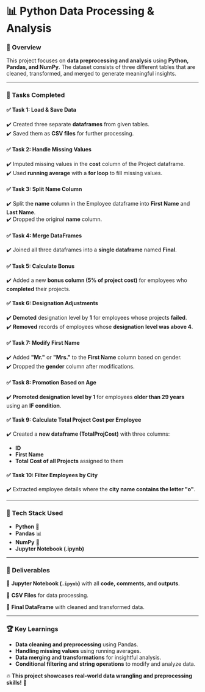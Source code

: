# 📊 Python Data Processing & Analysis  

### 📌 Overview  
This project focuses on **data preprocessing and analysis** using **Python, Pandas, and NumPy**. The dataset consists of three different tables that are cleaned, transformed, and merged to generate meaningful insights.  

---

### 🚀 Tasks Completed  

#### **✅ Task 1: Load & Save Data**  
✔️ Created three separate **dataframes** from given tables.  
✔️ Saved them as **CSV files** for further processing.  

#### **✅ Task 2: Handle Missing Values**  
✔️ Imputed missing values in the **cost** column of the Project dataframe.  
✔️ Used **running average** with a **for loop** to fill missing values.  

#### **✅ Task 3: Split Name Column**  
✔️ Split the **name** column in the Employee dataframe into **First Name** and **Last Name**.  
✔️ Dropped the original **name** column.  

#### **✅ Task 4: Merge DataFrames**  
✔️ Joined all three dataframes into a **single dataframe** named **Final**.  

#### **✅ Task 5: Calculate Bonus**  
✔️ Added a new **bonus column (5% of project cost)** for employees who **completed** their projects.  

#### **✅ Task 6: Designation Adjustments**  
✔️ **Demoted** designation level by **1** for employees whose projects **failed**.  
✔️ **Removed** records of employees whose **designation level was above 4**.  

#### **✅ Task 7: Modify First Name**  
✔️ Added **"Mr."** or **"Mrs."** to the **First Name** column based on gender.  
✔️ Dropped the **gender** column after modifications.  

#### **✅ Task 8: Promotion Based on Age**  
✔️ **Promoted designation level by 1** for employees **older than 29 years** using an **IF condition**.  

#### **✅ Task 9: Calculate Total Project Cost per Employee**  
✔️ Created a **new dataframe (TotalProjCost)** with three columns:  
   - **ID**  
   - **First Name**  
   - **Total Cost of all Projects** assigned to them  

#### **✅ Task 10: Filter Employees by City**  
✔️ Extracted employee details where the **city name contains the letter "o"**.  

---

### 🔧 Tech Stack Used  
- **Python** 🐍  
- **Pandas** 📊  
- **NumPy** 🔢  
- **Jupyter Notebook (.ipynb)**  

---

### 📂 Deliverables  
📌 **Jupyter Notebook (`.ipynb`)** with all **code, comments, and outputs**.  

📌 **CSV Files** for data processing.  

📌 **Final DataFrame** with cleaned and transformed data.  

---

### 🏆 Key Learnings  
- **Data cleaning and preprocessing** using Pandas.  
- **Handling missing values** using running averages.  
- **Data merging and transformations** for insightful analysis.  
- **Conditional filtering and string operations** to modify and analyze data.  

🔥 **This project showcases real-world data wrangling and preprocessing skills!** 🚀  
